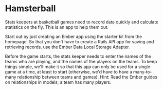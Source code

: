 Hamsterball
===========

Stats keepers at basketball games need to record data quickly and calculate statistics on the fly. This is an app to help them out.

Start out by just creating an Ember app using the starter kit from the homepage. So that you don't have to create a Rails API app for saving and retrieving records, use the Ember Data Local Storage Adapter.

Before the game starts, the stats keeper needs to enter the names of the teams who are playing, and the names of the players on the teams. To keep things simple, we'll make it so that this app can only be used for a single game at a time, at least to start (otherwise, we'd have to have a many-to-many relationship between teams and games). Hint: Read the Ember guides on relationships in models; a team has many players.

